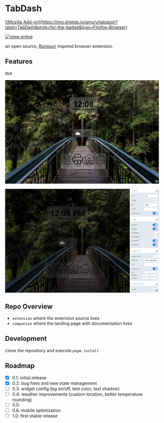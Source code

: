 # TabDash
<a href="https://addons.mozilla.org/de/firefox/addon/tabdash/">
![Mozilla Add-on](https://img.shields.io/amo/v/tabdash?label=TabDash&style=for-the-badge&logo=Firefox-Browser)
</a>

<a href="https://online.tabdash.wesley.fyi">![view online](https://img.shields.io/badge/TabDash-view%20online-blue?style=for-the-badge&logo=Firefox-Browser)</a>

an open source, [Bonjourr](https://github.com/victrme/Bonjourr) inspired browser extension.

## Features

tbd

![main page](screenshots/Screenshot_1.png)

![setting page](screenshots/Screenshot_2.png)

## Repo Overview

- `extension` where the extension source lives
- `companion` where the landing page with documentation lives

## Development

clone the repository and execute `pnpm install`

## Roadmap

- [x] 0.1: initial release
- [x] 0.2: bug fixes and new state management 
- [ ] 0.3: widget config (bg on/off, text color, text shadow)
- [ ] 0.4: weather improvements (custom location, better temperature rounding)
- [ ] 0.5: 
- [ ] 0.6: mobile optimization
- [ ] 1.0: first stable release
